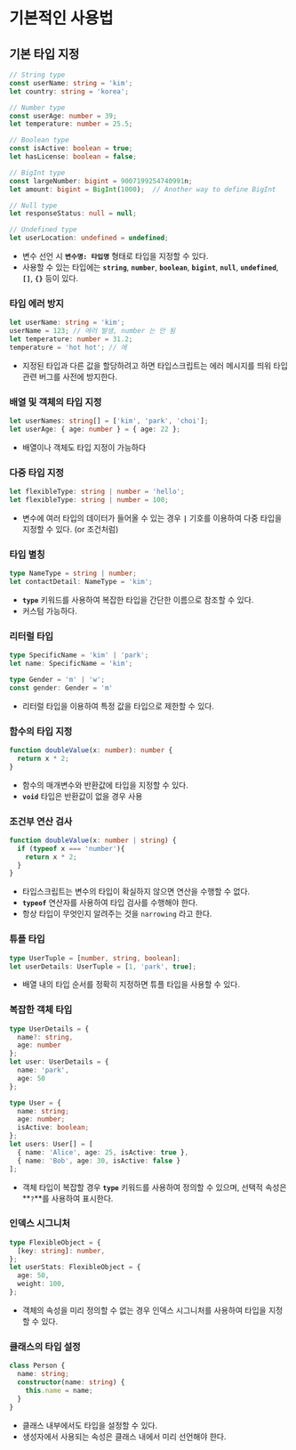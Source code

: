 # 기본적인 사용법

 

## **기본 타입 지정**

```ts
// String type
const userName: string = 'kim';
let country: string = 'korea';

// Number type
const userAge: number = 39;
let temperature: number = 25.5;

// Boolean type
const isActive: boolean = true;
let hasLicense: boolean = false;

// BigInt type
const largeNumber: bigint = 9007199254740991n;
let amount: bigint = BigInt(1000);  // Another way to define BigInt

// Null type
let responseStatus: null = null;

// Undefined type
let userLocation: undefined = undefined;

```

- 변수 선언 시 **`변수명: 타입명`** 형태로 타입을 지정할 수 있다.
- 사용할 수 있는 타입에는 **`string`**, **`number`**, **`boolean`**, **`bigint`**, **`null`**, **`undefined`**, **`[]`**, **`{}`** 등이 있다.

### **타입 에러 방지**

```ts
let userName: string = 'kim';
userName = 123; // 에러 발생, number 는 안 됨
let temperature: number = 31.2;
temperature = 'hot hot'; // 에
```

- 지정된 타입과 다른 값을 할당하려고 하면 타입스크립트는 에러 메시지를 띄워 타입 관련 버그를 사전에 방지한다.

### **배열 및 객체의 타입 지정**

```ts
let userNames: string[] = ['kim', 'park', 'choi'];
let userAge: { age: number } = { age: 22 };

```

- 배열이나 객체도 타입 지정이 가능하다

### **다중 타입 지정**

```ts
let flexibleType: string | number = 'hello';
let flexibleType: string | number = 100;
```

- 변수에 여러 타입의 데이터가 들어올 수 있는 경우 **`|`** 기호를 이용하여 다중 타입을 지정할 수 있다. (or 조건처럼)

### **타입 별칭**

```ts
type NameType = string | number;
let contactDetail: NameType = 'kim';
```

- **`type`** 키워드를 사용하여 복잡한 타입을 간단한 이름으로 참조할 수 있다.
- 커스텀 가능하다.

### **리터럴 타입**

```ts
type SpecificName = 'kim' | 'park';
let name: SpecificName = 'kim';

type Gender = 'm' | 'w';
const gender: Gender = 'm'
```

- 리터럴 타입을 이용하여 특정 값을 타입으로 제한할 수 있다.

### **함수의 타입 지정**

```ts
function doubleValue(x: number): number {
  return x * 2;
}
```

- 함수의 매개변수와 반환값에 타입을 지정할 수 있다.
- **`void`** 타입은 반환값이 없을 경우 사용

### **조건부 연산 검사**

```ts
function doubleValue(x: number | string) {
  if (typeof x === 'number'){
    return x * 2;
  }
}
```

- 타입스크립트는 변수의 타입이 확실하지 않으면 연산을 수행할 수 없다.
- **`typeof`** 연산자를 사용하여 타입 검사를 수행해야 한다.
- 항상 타입이 무엇인지 알려주는 것을 `narrowing` 라고 한다.

### **튜플 타입**

```ts
type UserTuple = [number, string, boolean];
let userDetails: UserTuple = [1, 'park', true];
```

- 배열 내의 타입 순서를 정확히 지정하면 튜플 타입을 사용할 수 있다.

### **복잡한 객체 타입**

```ts
type UserDetails = {
  name?: string,
  age: number
};
let user: UserDetails = { 
  name: 'park',
  age: 50
};
```

```ts
type User = {
  name: string;
  age: number;
  isActive: boolean;
};
let users: User[] = [
  { name: 'Alice', age: 25, isActive: true },
  { name: 'Bob', age: 30, isActive: false }
];

```

- 객체 타입이 복잡할 경우 **`type`** 키워드를 사용하여 정의할 수 있으며, 선택적 속성은 **`?`**를 사용하여 표시한다.

### **인덱스 시그니처**

```ts
type FlexibleObject = {
  [key: string]: number,
};
let userStats: FlexibleObject = { 
  age: 50,
  weight: 100,
};
```

- 객체의 속성을 미리 정의할 수 없는 경우 인덱스 시그니처를 사용하여 타입을 지정할 수 있다.

### **클래스의 타입 설정**

```ts
class Person {
  name: string;
  constructor(name: string) {
    this.name = name;
  }
}
```

- 클래스 내부에서도 타입을 설정할 수 있다.
- 생성자에서 사용되는 속성은 클래스 내에서 미리 선언해야 한다.
